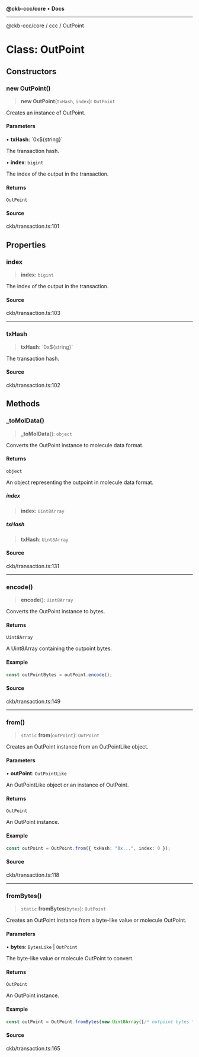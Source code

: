 **@ckb-ccc/core** • **Docs**

***

@ckb-ccc/core / ccc / OutPoint

# Class: OutPoint

## Constructors

### new OutPoint()

> **new OutPoint**(`txHash`, `index`): `OutPoint`

Creates an instance of OutPoint.

#### Parameters

• **txHash**: \`0x$\{string\}\`

The transaction hash.

• **index**: `bigint`

The index of the output in the transaction.

#### Returns

`OutPoint`

#### Source

ckb/transaction.ts:101

## Properties

### index

> **index**: `bigint`

The index of the output in the transaction.

#### Source

ckb/transaction.ts:103

***

### txHash

> **txHash**: \`0x$\{string\}\`

The transaction hash.

#### Source

ckb/transaction.ts:102

## Methods

### \_toMolData()

> **\_toMolData**(): `object`

Converts the OutPoint instance to molecule data format.

#### Returns

`object`

An object representing the outpoint in molecule data format.

##### index

> **index**: `Uint8Array`

##### txHash

> **txHash**: `Uint8Array`

#### Source

ckb/transaction.ts:131

***

### encode()

> **encode**(): `Uint8Array`

Converts the OutPoint instance to bytes.

#### Returns

`Uint8Array`

A Uint8Array containing the outpoint bytes.

#### Example

```typescript
const outPointBytes = outPoint.encode();
```

#### Source

ckb/transaction.ts:149

***

### from()

> `static` **from**(`outPoint`): `OutPoint`

Creates an OutPoint instance from an OutPointLike object.

#### Parameters

• **outPoint**: `OutPointLike`

An OutPointLike object or an instance of OutPoint.

#### Returns

`OutPoint`

An OutPoint instance.

#### Example

```typescript
const outPoint = OutPoint.from({ txHash: "0x...", index: 0 });
```

#### Source

ckb/transaction.ts:118

***

### fromBytes()

> `static` **fromBytes**(`bytes`): `OutPoint`

Creates an OutPoint instance from a byte-like value or molecule OutPoint.

#### Parameters

• **bytes**: `BytesLike` \| `OutPoint`

The byte-like value or molecule OutPoint to convert.

#### Returns

`OutPoint`

An OutPoint instance.

#### Example

```typescript
const outPoint = OutPoint.fromBytes(new Uint8Array([/* outpoint bytes */]));
```

#### Source

ckb/transaction.ts:165
